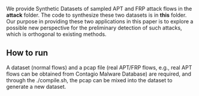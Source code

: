 We provide Synthetic Datasets of sampled APT and FRP attack flows in the **attack** folder. The code to synthesize these two datasets is in **this** folder. Our purpose in providing these two applications in this paper is to explore a possible new perspective for the preliminary detection of such attacks, which is orthogonal to existing methods.

## How to run
A dataset (normal flows) and a pcap file (real APT/FRP flows, e.g., real APT flows can be obtained from Contagio Malware Database) are required, and through the ./compile.sh, the pcap can be mixed into the dataset to generate a new dataset.
